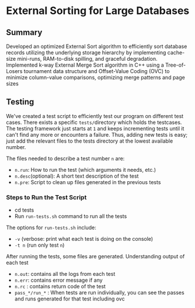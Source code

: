 # External Sorting for Large Databases


## Summary

Developed an optimized External Sort algorithm to efficiently sort database records utilizing the underlying storage
hierarchy by implementing cache-size mini-runs, RAM-to-disk spilling, and graceful degradation. Implemented k-way External Merge Sort algorithm in C++ using a Tree-of-Losers tournament data structure and
Offset-Value Coding (OVC) to minimize column-value comparisons, optimizing merge patterns and page sizes

## Testing

We've created a test script to efficiently test our program on different test cases. There exists a specific `tests/`directory which holds the testcases. The testing framework just starts at `1` and keeps incrementing
tests until it can't find any more or encounters a failure. Thus, adding new
tests is easy; just add the relevant files to the tests directory at the lowest available number.

The files needed to describe a test number `n` are:
- `n.run`: How to run the test (which arguments it needs, etc.)
- `n.desc`(optional): A short text description of the test
- `n.pre`: Script to clean up files generated in the previous tests

### Steps to Run the Test Script

- cd tests
- Run `run-tests.sh` command to run all the tests

The options for `run-tests.sh` include:

- `-v` (verbose: print what each test is doing on the console)
- `-t n` (run only test `n`)

After running the tests, some files are generated. Understanding output of each test
- `n.out`: contains all the logs from each test
- `n.err`: contains error message if any
- `n.rc` : contains return code of the test
- `pass_*/run_*` : When tests are run individually, you can see the passes and runs generated for that test including ovc

